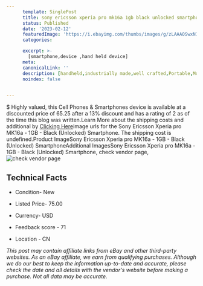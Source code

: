 ```yaml
---
      template: SinglePost
      title: sony ericsson xperia pro mk16a 1gb black unlocked smartphone
      status: Published
      date: '2023-02-12'
      featuredImage: 'https://i.ebayimg.com/thumbs/images/g/zLAAAOSwxN1jGWPe/s-l225.jpg'
      categories: 

      excerpt: >-
        [smartphone,device ,hand held device]
      meta:
      canonicalLink: ''
      description: [handheld,industrially made,well crafted,Portable,Mobile,Compact,Convenient,Lightweight,Maneuverable,Man-portable,Miniature,Carriable,Hand-held,Light,Holdable,Transportable,Mobile device,Pocket-sized,On-the-go,Wireless,Cordless,Compact size,Convenient size, smartphone,device ,hand held device]
      noindex: false

        
---
```

$
    Highly valued, this Cell Phones & Smartphones device is available at a discounted price of 65.25 after a 13% discount and has a rating of 2 as of the time this blog was written.Learn More about the shipping costs and additional by [Clicking Here](https://www.ebay.com/itm/354268173023?hash=item527c0752df%3Ag%3AzLAAAOSwxN1jGWPe&mkevt=1&mkcid=1&mkrid=711-53200-19255-0&campid=%253CePNCampaignId%253E&customid=%253CreferenceId%253E&toolid=10049)image urls for the Sony Ericsson Xperia pro MK16a - 1GB - Black (Unlocked) Smartphone. The shipping cost is undefined.Product ImageSony Ericsson Xperia pro MK16a - 1GB - Black (Unlocked) SmartphoneAdditional ImagesSony Ericsson Xperia pro MK16a - 1GB - Black (Unlocked) Smartphone, check vendor page, ![check vendor page](https://origin-galleryplus.ebayimg.com/ws/web/354268173023_2_0_1/225x225.jpg,https://origin-galleryplus.ebayimg.com/ws/web/354268173023_3_0_1/225x225.jpg,https://origin-galleryplus.ebayimg.com/ws/web/354268173023_4_0_1/225x225.jpg,https://origin-galleryplus.ebayimg.com/ws/web/354268173023_5_0_1/225x225.jpg,https://origin-galleryplus.ebayimg.com/ws/web/354268173023_6_0_1/225x225.jpg,https://origin-galleryplus.ebayimg.com/ws/web/354268173023_7_0_1/225x225.jpg,https://origin-galleryplus.ebayimg.com/ws/web/354268173023_8_0_1/225x225.jpg,https://origin-galleryplus.ebayimg.com/ws/web/354268173023_9_0_1/225x225.jpg,https://origin-galleryplus.ebayimg.com/ws/web/354268173023_10_0_1/225x225.jpg,https://origin-galleryplus.ebayimg.com/ws/web/354268173023_11_0_1/225x225.jpg,https://origin-galleryplus.ebayimg.com/ws/web/354268173023_12_0_1/225x225.jpg)
    
    

 ## Technical Facts 



     
      

 - Condition- New 


      

 - Listed Price- 75.00 


      

 - Currency- USD 


      

 - Feedback score - 71 


      

 - Location - CN 


      
      

 *_This post may contain affiliate links from eBay and other third-party websites. As an eBay affiliate, we earn from qualifying purchases. Although we do our best to keep the information up-to-date and accurate, please check the date and all details with the vendor's website before making a purchase. Not all data may be accurate._*



    
    
    
    
    